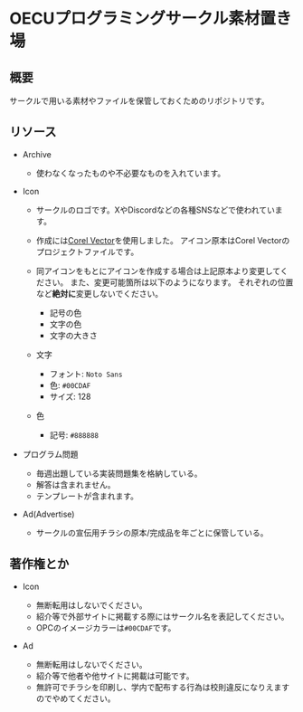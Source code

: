 # OECUプログラミングサークル素材置き場

## 概要
サークルで用いる素材やファイルを保管しておくためのリポジトリです。

## リソース
- Archive
	- 使わなくなったものや不必要なものを入れています。
- Icon
    - サークルのロゴです。XやDiscordなどの各種SNSなどで使われています。

	- 作成には[Corel Vector](https://app.corelvector.com/)を使用しました。
		アイコン原本はCorel Vectorのプロジェクトファイルです。

	- 同アイコンをもとにアイコンを作成する場合は上記原本より変更してください。
	また、変更可能箇所は以下のようになります。
	それぞれの位置など**絶対に**変更しないでください。
		- 記号の色
		- 文字の色
		- 文字の大きさ

	- 文字
		- フォント: `Noto Sans`
		- 色: `#00CDAF`
		- サイズ: 128
	- 色
		- 記号: `#888888`

- プログラム問題
    - 毎週出題している実装問題集を格納している。
    - 解答は含まれません。
    - テンプレートが含まれます。

- Ad(Advertise)
    - サークルの宣伝用チラシの原本/完成品を年ごとに保管している。

## 著作権とか
- Icon
    - 無断転用はしないでください。
    - 紹介等で外部サイトに掲載する際にはサークル名を表記してください。
    - OPCのイメージカラーは`#00CDAF`です。

- Ad
    - 無断転用はしないでください。
    - 紹介等で他者や他サイトに掲載は可能です。
    - 無許可でチラシを印刷し、学内で配布する行為は校則違反になりえますのでやめてください。
